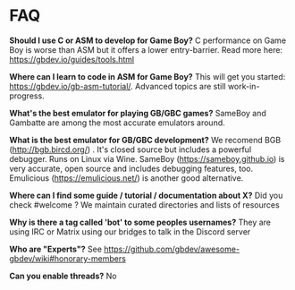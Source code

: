 # FAQ

**Should I use C or ASM to develop for Game Boy?**
C performance on Game Boy is worse than ASM but it offers a lower entry-barrier. Read more here: <https://gbdev.io/guides/tools.html>

**Where can I learn to code in ASM for Game Boy?**
This will get you started: https://gbdev.io/gb-asm-tutorial/. Advanced topics are still work-in-progress.

**What's the best emulator for playing GB/GBC games?**
SameBoy and Gambatte are among the most accurate emulators around.

**What is the best emulator for GB/GBC development?**
We recomend BGB (http://bgb.bircd.org/) . It's closed source but includes a powerful debugger. Runs on Linux via Wine.
SameBoy (https://sameboy.github.io) is very accurate, open source and includes debugging features, too.
Emulicious (https://emulicious.net/) is another good alternative.

**Where can I find some guide / tutorial / documentation about X?**
Did you check #welcome ? We maintain curated directories and lists of resources

**Why is there a tag called 'bot' to some peoples usernames?**
They are using IRC or Matrix using our bridges to talk in the Discord server

**Who are "Experts"?**
See https://github.com/gbdev/awesome-gbdev/wiki#honorary-members

**Can you enable threads?**
No
